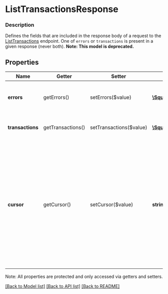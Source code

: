 # ListTransactionsResponse

### Description

Defines the fields that are included in the response body of a request to the [ListTransactions](#endpoint-listtransactions) endpoint.  One of `errors` or `transactions` is present in a given response (never both).
**Note: This model is deprecated.**

## Properties
Name | Getter | Setter | Type | Description | Notes
------------ | ------------- | ------------- | ------------- | ------------- | -------------
**errors** | getErrors() | setErrors($value) | [**\SquareConnect\Model\Error[]**](Error.md) | Any errors that occurred during the request. | [optional] 
**transactions** | getTransactions() | setTransactions($value) | [**\SquareConnect\Model\Transaction[]**](Transaction.md) | An array of transactions that match your query. | [optional] 
**cursor** | getCursor() | setCursor($value) | **string** | A pagination cursor for retrieving the next set of results, if any remain. Provide this value as the &#x60;cursor&#x60; parameter in a subsequent request to this endpoint.  See [Pagination](https://developer.squareup.com/docs/basics/api101/pagination) for more information. | [optional] 

Note: All properties are protected and only accessed via getters and setters.

[[Back to Model list]](../../README.md#documentation-for-models) [[Back to API list]](../../README.md#documentation-for-api-endpoints) [[Back to README]](../../README.md)

